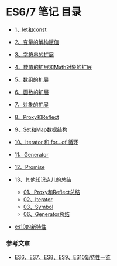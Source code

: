 # ES6/7 笔记 目录
- [1、let和const](./1、let和const/let和const.md)
- [2、变量的解构赋值](./2、变量的解构赋值/变量的解构赋值.md)
- [3、字符串的扩展](./3、字符串的扩展/3、字符串的扩展.md)
- [4、数值的扩展和Math对象的扩展](./4、数值的扩展和Math对象的扩展/4、数值的扩展和Math对象的扩展.md)
- [5、数组的扩展](./5、数组的扩展/README.md)
- [6、函数的扩展](./6、函数的扩展/README.md)
- [7、对象的扩展](./7、对象的扩展/README.md)
- [8、Proxy和Reflect](./8、Proxy和Reflect/README.md)
- [9、Set和Map数据结构](./9、Set和Map数据结构/README.md)
- [10、Iterator 和 for...of 循环](./10、Iterator%20和%20for...of%20循环/README.md)
- [11、Generator](./11、Generator/README.md)
- [12、Promise](./12、Promise对象/README.md)
- 13、其他知识点儿的总结
    - [01、Proxy和Reflect总结](./13、其他知识点儿的总结/01、Proxy和Reflect总结.md)
    - [02、Iterator](./13、其他知识点儿的总结/02、Iterator.md)
    - [03、Symbol](./13、其他知识点儿的总结/03、Symbol.md)
    - [06、Generator总结](./13、其他知识点儿的总结/04、Generator总结.md)
    
- [es10的新特性]()

### 参考文章
- [ES6、ES7、ES8、ES9、ES10新特性一览](https://juejin.im/post/5ca2e1935188254416288eb2)

